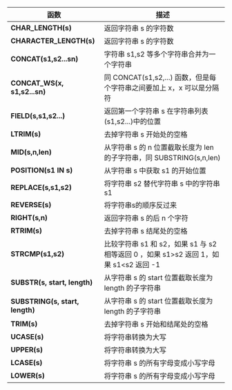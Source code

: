 | **函数**                        | **描述**                                                     |
| ------------------------------- | ------------------------------------------------------------ |
| **CHAR_LENGTH(s)**              | 返回字符串 s 的字符数                                        |
| **CHARACTER_LENGTH(s)**         | 返回字符串 s 的字符数                                        |
| **CONCAT(s1,s2...sn)**          | 字符串 s1,s2 等多个字符串合并为一个字符串                    |
| **CONCAT_WS(x, s1,s2...sn)**    | 同 CONCAT(s1,s2,...) 函数，但是每个字符串之间要加上 x，x 可以是分隔符 |
| **FIELD(s,s1,s2...)**           | 返回第一个字符串 s 在字符串列表(s1,s2...)中的位置            |
| **LTRIM(s)**                    | 去掉字符串 s 开始处的空格                                    |
| **MID(s,n,len)**                | 从字符串 s 的 n 位置截取长度为  len 的子字符串，同  SUBSTRING(s,n,len) |
| **POSITION(s1 IN s)**           | 从字符串 s 中获取 s1 的开始位置                              |
| **REPLACE(s,s1,s2)**            | 将字符串 s2 替代字符串 s 中的字符串 s1                       |
| **REVERSE(s)**                  | 将字符串s的顺序反过来                                        |
| **RIGHT(s,n)**                  | 返回字符串 s 的后 n 个字符                                   |
| **RTRIM(s)**                    | 去掉字符串 s 结尾处的空格                                    |
| **STRCMP(s1,s2)**               | 比较字符串 s1 和 s2，如果 s1  与 s2  相等返回 0 ，如果  s1>s2 返回 1，如果  s1<s2 返回 -1 |
| **SUBSTR(s, start, length)**    | 从字符串 s 的 start 位置截取长度为  length 的子字符串        |
| **SUBSTRING(s, start, length)** | 从字符串 s 的 start 位置截取长度为  length 的子字符串        |
| **TRIM(s)**                     | 去掉字符串 s 开始和结尾处的空格                              |
| **UCASE(s)**                    | 将字符串转换为大写                                           |
| **UPPER(s)**                    | 将字符串转换为大写                                           |
| **LCASE(s)**                    | 将字符串  s  的所有字母变成小写字母                          |
| **LOWER(s)**                    | 将字符串  s  的所有字母变成小写字母                          |

